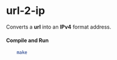 # url-2-ip



Converts a **url** into an **IPv4** format address.  

#### Compile and Run

```bash
	make
```

